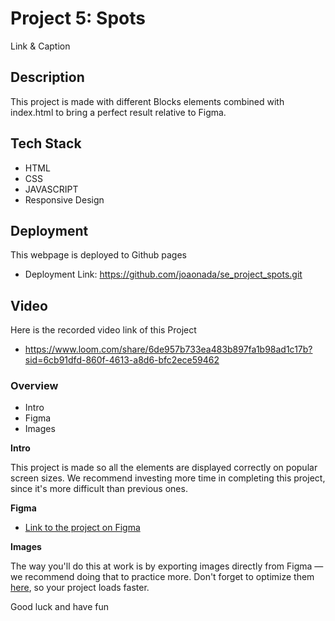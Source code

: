# Project 5: Spots 

Link & Caption

## Description

This project is made with different Blocks elements combined with index.html to bring a perfect result relative to Figma.

## Tech Stack

* HTML
* CSS
* JAVASCRIPT
* Responsive Design

## Deployment

This webpage is deployed to Github pages

- Deployment Link: https://github.com/joaonada/se_project_spots.git

## Video

Here is the recorded video link of this Project

- https://www.loom.com/share/6de957b733ea483b897fa1b98ad1c17b?sid=6cb91dfd-860f-4613-a8d6-bfc2ece59462


### Overview  

* Intro  
* Figma  
* Images  
  
**Intro**
  
This project is made so all the elements are displayed correctly on popular screen sizes. We recommend investing more time in completing this project, since it's more difficult than previous ones.  
  
**Figma**  
  
* [Link to the project on Figma](https://www.figma.com/file/BBNm2bC3lj8QQMHlnqRsga/Sprint-3-Project-%E2%80%94-Spots?type=design&node-id=2%3A60&mode=design&t=afgNFybdorZO6cQo-1)
  
**Images**  
  
The way you'll do this at work is by exporting images directly from Figma — we recommend doing that to practice more. Don't forget to optimize them [here](https://tinypng.com/), so your project loads faster. 
  
Good luck and have fun
